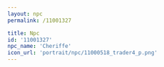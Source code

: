 ```yaml
---
layout: npc
permalink: /11001327

title: Npc
id: '11001327'
npc_name: 'Cheriffe'
icon_url: 'portrait/npc/11000518_trader4_p.png'
---
```

